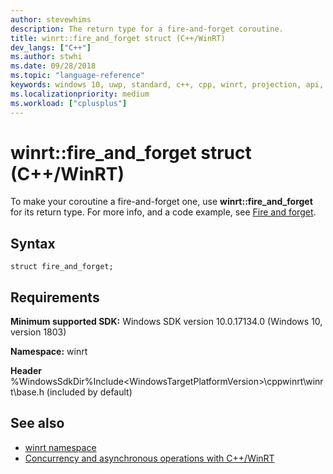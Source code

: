 ```yaml
---
author: stevewhims
description: The return type for a fire-and-forget coroutine.
title: winrt::fire_and_forget struct (C++/WinRT)
dev_langs: ["C++"]
ms.author: stwhi
ms.date: 09/28/2018
ms.topic: "language-reference"
keywords: windows 10, uwp, standard, c++, cpp, winrt, projection, api, reference
ms.localizationpriority: medium
ms.workload: ["cplusplus"]
---
```


# winrt::fire_and_forget struct (C++/WinRT)

To make your coroutine a fire-and-forget one, use **winrt::fire_and_forget** for its return type. For more info, and a code example, see [Fire and forget](/windows/uwp/cpp-and-winrt-apis/concurrency-2#fire-and-forget).

## Syntax
```cppwinrt
struct fire_and_forget;
```

## Requirements
**Minimum supported SDK:** Windows SDK version 10.0.17134.0 (Windows 10, version 1803)

**Namespace:** winrt

**Header** %WindowsSdkDir%Include\<WindowsTargetPlatformVersion>\cppwinrt\winrt\base.h (included by default)

## See also
* [winrt namespace](winrt.md)
* [Concurrency and asynchronous operations with C++/WinRT](/windows/uwp/cpp-and-winrt-apis/concurrency)
